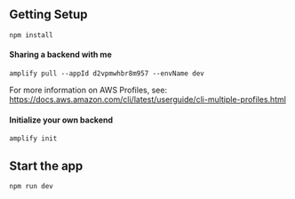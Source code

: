 ## Getting Setup

`npm install`

#### Sharing a backend with me

`amplify pull --appId d2vpmwhbr8m957 --envName dev`

For more information on AWS Profiles, see:
https://docs.aws.amazon.com/cli/latest/userguide/cli-multiple-profiles.html

#### Initialize your own backend

`amplify init`

## Start the app

`npm run dev`
